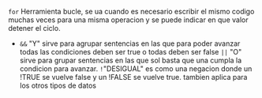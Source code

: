  `for` Herramienta bucle, se ua cuando es necesario escribir el mismo codigo muchas veces para una misma operacion y se puede indicar en que valor detener el ciclo.
* `&&` "Y" sirve para agrupar sentencias en las que para poder avanzar todas las condiciones deben ser true o todas deben ser false
 `||` "O" sirve para grupar sentencias en las que sol basta que una cumpla la condicion para avanzar.
  `!`"DESIGUAL" es como una negacion donde un !TRUE se vuelve false y un !FALSE se vuelve true. tambien aplica para los otros tipos de datos